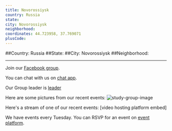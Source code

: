 ```yaml
---
title: Novorossiysk
country: Russia
state: 
city: Novorossiysk
neighborhood: 
coordinates: 44.723958, 37.769071
plusCode:
---
```


##Country: Russia
##State: 
##City: Novorossiysk
##Neighborhood: 
*****
Join our [Facebook group](https://www.facebook.com/groups/free.code.camp.novorossiysk).

You can chat with us on [chat app]().

Our Group leader is [leader]()

Here are some pictures from our recent events:
![study-group-image]()

Here's a stream of one of our recent events:
[video hosting platform embed]

We have events every Tuesday. You can RSVP for an event on [event platform]().
